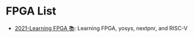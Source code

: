 # FPGA List

- [2021-Learning FPGA 📚](https://github.com/BrunoLevy/learn-fpga): Learning FPGA, yosys, nextpnr, and RISC-V
